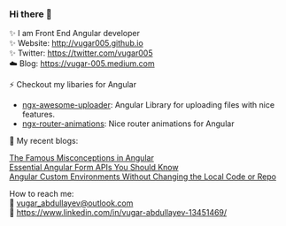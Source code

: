 ### Hi there 👋
✨ I am Front End Angular developer  
✨ Website: http://vugar005.github.io  
✨ Twitter: https://twitter.com/vugar005  
☁️ Blog: https://vugar-005.medium.com  

⚡  Checkout my libaries for Angular  
 * [ngx-awesome-uploader](https://www.npmjs.com/package/ngx-awesome-uploader): Angular Library for uploading files with nice features.  
 * [ngx-router-animations](https://www.npmjs.com/package/ngx-router-animations): Nice router animations for Angular  
 
 📰 My recent blogs:  
 
 [The Famous Misconceptions in Angular](https://medium.com/geekculture/the-famous-misconceptions-in-angular-d078127ee4b0)  
 [Essential Angular Form APIs You Should Know](https://medium.com/geekculture/essential-angular-form-apis-you-should-know-5b0c12be0569)  
 [Angular Custom Environments Without Changing the Local Code or Repo](https://medium.com/geekculture/angular-custom-environments-without-changing-the-local-code-or-repo-effa69457edb)  

 How to reach me:  
 :email: vugar_abdullayev@outlook.com  
:postbox: https://www.linkedin.com/in/vugar-abdullayev-13451469/  
